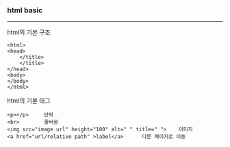 ### html basic 

------

html의 기본 구조

```
<html>
<head>
	</title>
	</title>
</head>
<body>
</body>
</html>

```





html의 기본 태그

```
<p></p>		단락
<br> 		줄바꿈
<img src="image url" height="100" alt=" " title=" ">	이미지
<a href="url/relative path" >label</a>		다른 페이지로 이동
```

